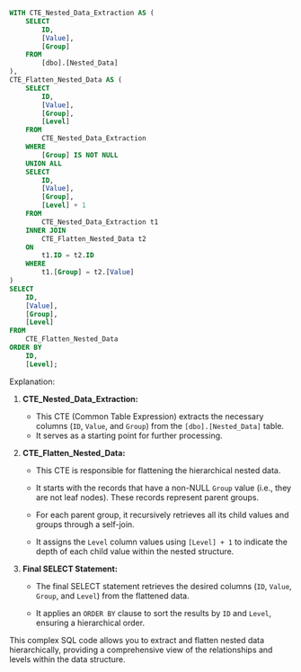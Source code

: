 ```sql
WITH CTE_Nested_Data_Extraction AS (
    SELECT
        ID,
        [Value],
        [Group]
    FROM
        [dbo].[Nested_Data]
),
CTE_Flatten_Nested_Data AS (
    SELECT
        ID,
        [Value],
        [Group],
        [Level]
    FROM
        CTE_Nested_Data_Extraction
    WHERE
        [Group] IS NOT NULL
    UNION ALL
    SELECT
        ID,
        [Value],
        [Group],
        [Level] + 1
    FROM
        CTE_Nested_Data_Extraction t1
    INNER JOIN
        CTE_Flatten_Nested_Data t2
    ON
        t1.ID = t2.ID
    WHERE
        t1.[Group] = t2.[Value]
)
SELECT
    ID,
    [Value],
    [Group],
    [Level]
FROM
    CTE_Flatten_Nested_Data
ORDER BY
    ID,
    [Level];
```

Explanation:

1. **CTE_Nested_Data_Extraction:**

   - This CTE (Common Table Expression) extracts the necessary columns (`ID`, `Value`, and `Group`) from the `[dbo].[Nested_Data]` table.
   - It serves as a starting point for further processing.

2. **CTE_Flatten_Nested_Data:**

   - This CTE is responsible for flattening the hierarchical nested data.

   - It starts with the records that have a non-NULL `Group` value (i.e., they are not leaf nodes). These records represent parent groups.

   - For each parent group, it recursively retrieves all its child values and groups through a self-join.

   - It assigns the `Level` column values using `[Level] + 1` to indicate the depth of each child value within the nested structure.

3. **Final SELECT Statement:**

   - The final SELECT statement retrieves the desired columns (`ID`, `Value`, `Group`, and `Level`) from the flattened data.

   - It applies an `ORDER BY` clause to sort the results by `ID` and `Level`, ensuring a hierarchical order.

This complex SQL code allows you to extract and flatten nested data hierarchically, providing a comprehensive view of the relationships and levels within the data structure.